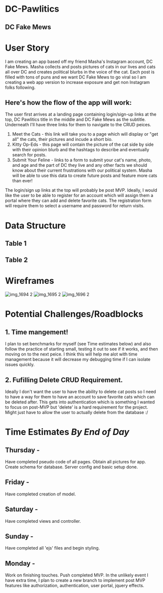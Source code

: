 # DC-Pawlitics
## DC Fake Mews 

# User Story 
I am creating an app based off my friend Masha's Instagram account, DC Fake Mews. Masha collects and posts pictures of cats in our lives and cats all over DC and creates political blurbs in the voice of the cat. Each post is filled with tons of puns and we want DC Fake Mews to go viral so I am creating a web app version to increase exposure and get non Instagram folks following. 

## Here's how the flow of the app will work:

The user first arrives at a landing page containing login/sign-up links at the top, DC Pawlitics title in the middle and DC Fake Mews as the subtitle. Underneath I'll have three links for them to navigate to the CRUD peices. 
   1. Meet the Cats - this link will take you to a page which will display or "get all" the cats, their pictures and incude a short bio. 
   2. Kitty Op-Eds - this page will contain the picture of the cat side by side with their opinion blurb and the hashtags to describe and eventually search for posts. 
   3. Submit Your Feline - links to a form to submit your cat's name, photo, and age and the part of DC they live and any other facts we should know about their current frustrations with our political system. Masha will be able to use this data to create future posts and feature more cats than ever! 

The login/sign up links at the top will probably be post MVP. Ideally, I would like the user to be able to register for an account which will assign them a portal where they can add and delete favorite cats. The registration form will require them to select a username and password for return visits. 

# Data Structure 

## Table 1

## Table 2

# Wireframes

![img_1694 2](https://git.generalassemb.ly/storage/user/9780/files/0c7ea7c4-4345-11e8-9886-948df9e2eca1)
![img_1695 2](https://git.generalassemb.ly/storage/user/9780/files/2e3c209e-4345-11e8-8141-53efb931acae)
![img_1696 2](https://git.generalassemb.ly/storage/user/9780/files/35b34d7a-4345-11e8-972e-dbb0c35060cb)


# Potential Challenges/Roadblocks

## 1. Time mangement!
I plan to set benchmarks for myself (see Time estimates below) and also follow the practice of starting small, testing it out to see if it works, and then moving on to the next peice. I think this will help me alot with time management because it will decrease my debugging time if I can isolate issues quickly. 

## 2. Fufilling Delete CRUD Requirement. 
Ideally I don't want the user to have the ability to delete cat posts so I need to have a way for them to have an account to save favorite cats which can be deleted after. This gets into authentication which is something I wanted to focus on post-MVP but 'delete' is a hard requirement for the project. Might just have to allow the user to actually delete from the database :/

# Time Estimates *By End of Day*
 ## Thursday - 
 Have completed pseudo code of all pages. Obtain all pictures for app. Create schema for database. Server config and basic setup done.
 ## Friday -
Have completed creation of model.
 ## Saturday - 
Have completed views and controller. 
 ## Sunday - 
 Have completed all 'ejs' files and begin styling. 
 ## Monday - 
 Work on finishing touches. Push completed MVP. In the unlikely event I have extra time, I plan to create a new branch to implement post MVP features like authorization, authentication, user portal, jquery effects.  
